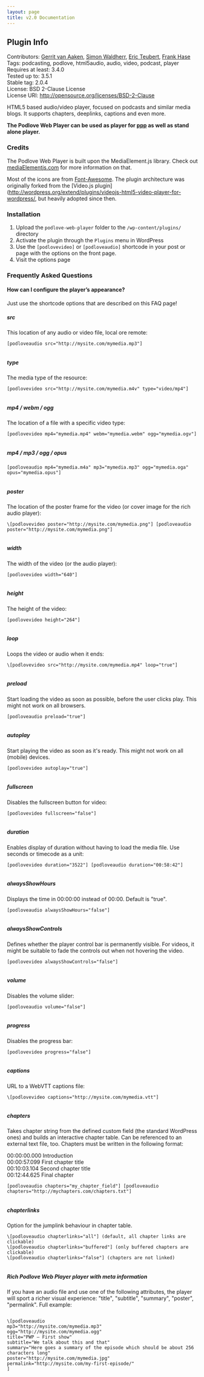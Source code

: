 ```yaml
---
layout: page
title: v2.0 Documentation
---
```



## Plugin Info

<p>Contributors:
  <a href="https://github.com/gerritvanaaken">Gerrit van Aaken</a>,
  <a href="https://github.com/SimonWaldherr">Simon Waldherr</a>,
  <a href="https://github.com/eteubert">Eric Teubert</a>,
  <a href="https://github.com/Kambfhase">Frank Hase</a><br/>
  Tags: podcasting, podlove, html5audio, audio, video, podcast, player<br/>
  Requires at least: 3.4.0<br/>
  Tested up to: 3.5.1<br/>
  Stable tag: 2.0.4<br/>
  License: BSD 2-Clause License<br/>
  License URI: <a href="http://opensource.org/licenses/BSD-2-Clause">http://opensource.org/licenses/BSD-2-Clause</a>
</p>
<p>HTML5 based audio/video player, focused on podcasts and similar media blogs. It supports chapters, deeplinks, captions and even more.
</p>

<p><strong>The Podlove Web Player can be used as player for
    <a href="http://podlove.org/podlove-podcast-publisher/">ppp</a>
    as well as stand alone player.</strong>
</p>

### Credits

The Podlove Web Player is built upon the MediaElement.js library. Check out
[mediaElementjs.com](http://mediaelementjs.com/) for more information on that.

Most of the icons are from [Font-Awesome](https://github.com/fortawesome/Font-Awesome/#).
The plugin architecture was originally forked from the [Video.js plugin](http://wordpress.org/extend/plugins/videojs-html5-video-player-for-wordpress/, but heavily adopted since then.

### Installation

<ol>
  <li>Upload the
    <code>podlove-web-player</code>
    folder to the
    <code>/wp-content/plugins/</code>
    directory</li>
  <li>Activate the plugin through the
    <code>Plugins</code>
    menu in WordPress</li>
  <li>Use the
    <code>[podlovevideo]</code>
    or
    <code>[podloveaudio]</code>
    shortcode in your post or page with the options on the front page.</li>
  <li>Visit the options page</li>
</ol>

### Frequently Asked Questions
#### How can I configure the player’s appearance?

Just use the shortcode options that are described on this FAQ page!

##### src
<p>This location of any audio or video file, local ore remote:</p>
<pre><code>[podloveaudio src="http://mysite.com/mymedia.mp3"]
  </code>
</pre>

##### type
<p>The media type of the resource:</p>
<pre><code>[podlovevideo src="http://mysite.com/mymedia.m4v" type="video/mp4"]
  </code>
</pre>

##### mp4 / webm / ogg
The location of a file with a specific video type:
<pre><code>[podlovevideo mp4="mymedia.mp4" webm="mymedia.webm" ogg="mymedia.ogv"]
  </code>
</pre>

##### mp4 / mp3 / ogg / opus
<pre><code>[podloveaudio mp4="mymedia.m4a" mp3="mymedia.mp3" ogg="mymedia.oga" opus="mymedia.opus"]
  </code>
</pre>

##### poster
The location of the poster frame for the video (or cover image for the rich audio player):
<pre><code>\[podlovevideo poster="http://mysite.com/mymedia.png"] [podloveaudio poster="http://mysite.com/mymedia.png"]
  </code>
</pre>

##### width
The width of the video (or the audio player):
<pre><code>[podlovevideo width="640"]
  </code>
</pre>

##### height
The height of the video:
<pre><code>[podlovevideo height="264"]
  </code>
</pre>

##### loop
Loops the video or audio when it ends:
<pre><code>\[podlovevideo src="http://mysite.com/mymedia.mp4" loop="true"]
  </code>
</pre>

##### preload
Start loading the video as soon as possible, before the user clicks play. This might not work on all browsers.
<pre><code>[podloveaudio preload="true"]
  </code>
</pre>

##### autoplay
Start playing the video as soon as it's ready. This might not work on all (mobile) devices.
<pre><code>[podlovevideo autoplay="true"]
  </code>
</pre>

##### fullscreen
Disables the fullscreen button for video:
<pre><code>[podlovevideo fullscreen="false"]
  </code>
</pre>

##### duration
Enables display of duration without having to load the media file. Use seconds or timecode as a unit:
<pre><code>[podlovevideo duration="3522"] [podloveaudio duration="00:58:42"]
  </code>
</pre>

##### alwaysShowHours
Displays the time in 00:00:00 instead of 00:00. Default is "true".
<pre><code>[podloveaudio alwaysShowHours="false"]
  </code>
</pre>

##### alwaysShowControls
Defines whether the player control bar is permanently visible. For videos, it might be suitable to fade the controls out when not hovering the video.
<pre><code>[podlovevideo alwaysShowControls="false"]
  </code>
</pre>

##### volume
Disables the volume slider:
<pre><code>[podloveaudio volume="false"]
  </code>
</pre>

##### progress
Disables the progress bar:
<pre><code>[podlovevideo progress="false"]
  </code>
</pre>

##### captions
URL to a WebVTT captions file:
<pre><code>\[podlovevideo captions="http://mysite.com/mymedia.vtt"]
  </code>
</pre>

##### chapters
Takes chapter string from the defined custom field (the standard WordPress ones) and builds an interactive chapter table. Can be referenced to an external text file, too. Chapters must be written in the following format:

00:00:00.000 Introduction<br/>
00:00:57.099 First chapter title<br/>
00:10:03.104 Second chapter title<br/>
00:12:44.625 Final chapter

<pre><code>[podloveaudio chapters="my_chapter_field"] [podloveaudio chapters="http://mychapters.com/chapters.txt"]
  </code>
</pre>

##### chapterlinks
Option for the jumplink behaviour in chapter table.
<pre><code>\[podloveaudio chapterlinks="all"] (default, all chapter links are clickable)
\[podloveaudio chapterlinks="buffered"] (only buffered chapters are clickable)
\[podloveaudio chapterlinks="false"] (chapters are not linked)
  </code>
</pre>

##### Rich Podlove Web Player player with meta information
If you have an audio file and use one of the following attributes, the player will sport a richer visual experience: "title", "subtitle", "summary", "poster", "permalink". Full example:</p>
<pre>
<code>
\[podloveaudio
mp3="http://mysite.com/mymedia.mp3"
ogg="http://mysite.com/mymedia.ogg"
title="PWP – First show"
subtitle="We talk about this and that"
summary="Here goes a summary of the episode which should be about 256 characters long"
poster="http://mysite.com/mymedia.jpg"
permalink="http://mysite.com/my-first-episode/"
]
  </code>
</pre>
